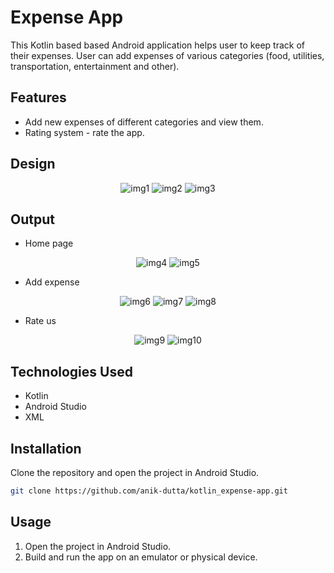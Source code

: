 # Expense App

This Kotlin based based Android application helps user to keep track of their expenses. User can add expenses of various categories (food, utilities, transportation, entertainment and other).

## Features

- Add new expenses of different categories and view them.
- Rating system - rate the app.

## Design
<div align="center">
    <img src="images/img1.png" alt="img1">
    <img src="images/img2.png" alt="img2">
    <img src="images/img3.png" alt="img3">
</div>

## Output

* Home page
<div align="center">
    <img src="images/img4.png" alt="img4">
    <img src="images/img5.png" alt="img5">
</div>

* Add expense
<div align="center">
    <img src="images/img6.png" alt="img6">
    <img src="images/img7.png" alt="img7">
    <img src="images/img8.png" alt="img8">
</div>

* Rate us
<div align="center">
    <img src="images/img9.png" alt="img9">
    <img src="images/img10.png" alt="img10">
</div>

## Technologies Used
* Kotlin
* Android Studio
* XML

## Installation

Clone the repository and open the project in Android Studio.

```bash
git clone https://github.com/anik-dutta/kotlin_expense-app.git
```

## Usage
1. Open the project in Android Studio.
2. Build and run the app on an emulator or physical device.
